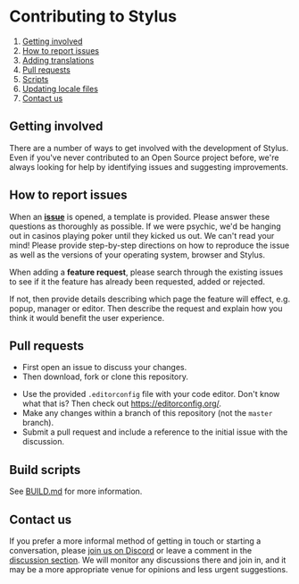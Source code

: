 # Contributing to Stylus

1. [Getting involved](#getting-involved)
2. [How to report issues](#how-to-report-issues)
3. [Adding translations](#adding-translations)
4. [Pull requests](#pull-requests)
5. [Scripts](#scripts)
6. [Updating locale files](#updating-locale-files-admin-only)
7. [Contact us](#contact-us)

## Getting involved

There are a number of ways to get involved with the development of Stylus. Even if you've never contributed to an Open Source project before, we're always looking for help by identifying issues and suggesting improvements.

## How to report issues

When an [**issue**](https://github.com/openstyles/stylus/issues) is opened, a template is provided. Please answer these questions as thoroughly as possible. If we were psychic, we'd be hanging out in casinos playing poker until they kicked us out. We can't read your mind! Please provide step-by-step directions on how to reproduce the issue as well as the versions of your operating system, browser and Stylus.

When adding a **feature request**, please search through the existing issues to see if it the feature has already been requested, added or rejected.

If not, then provide details describing which page the feature will effect, e.g. popup, manager or editor. Then describe the request and explain how you think it would benefit the user experience.

## Pull requests

- First open an issue to discuss your changes.
- Then download, fork or clone this repository.
<!-- * Use [node.js](https://nodejs.org/) to run `npm install`. -->
- Use the provided `.editorconfig` file with your code editor. Don't know what that is? Then check out https://editorconfig.org/.
- Make any changes within a branch of this repository (not the `master` branch).
- Submit a pull request and include a reference to the initial issue with the discussion.

## Build scripts

See [BUILD.md](../BUILD.md) for more information.

## Contact us

If you prefer a more informal method of getting in touch or starting a conversation, please [join us on Discord](https://discordapp.com/widget?id=379521691774353408) or leave a comment in the [discussion section](https://add0n.com/stylus.html#reviews). We will monitor any discussions there and join in, and it may be a more appropriate venue for opinions and less urgent suggestions.
